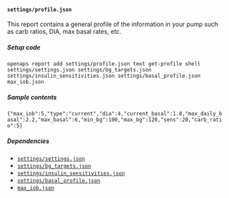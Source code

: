 #### `settings/profile.json`
This report contains a general profile of the information in your pump such as carb ratios, DIA, max basal rates, etc.
##### Setup code
`openaps report add settings/profile.json text get-profile shell settings/settings.json settings/bg_targets.json settings/insulin_sensitivities.json settings/basal_profile.json max_iob.json`
##### Sample contents
`{"max_iob":5,"type":"current","dia":4,"current_basal":1.8,"max_daily_basal":2.2,"max_basal":6,"min_bg":100,"max_bg":120,"sens":20,"carb_ratio":5}`
##### Dependencies
* [`settings/settings.json`](openaps-report-settings-settings.md)
* [`settings/bg_targets.json`](openaps-report-settings-bg_targets.md)
* [`settings/insulin_sensitivities.json`](openaps-report-settings-insulin_sensitivities.md)
* [`settings/basal_profile.json`](openaps-report-settings-basal_profile.md)
* [`max_iob.json`](openaps-report-max_iob.md)
